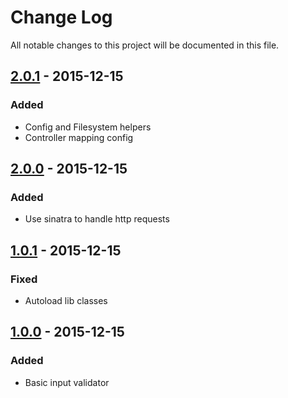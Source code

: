 # Change Log
All notable changes to this project will be documented in this file.

## [2.0.1] - 2015-12-15
### Added
- Config and Filesystem helpers
- Controller mapping config

## [2.0.0] - 2015-12-15
### Added
- Use sinatra to handle http requests

## [1.0.1] - 2015-12-15
### Fixed
- Autoload lib classes

## [1.0.0] - 2015-12-15
### Added
- Basic input validator

[2.0.1]: https://github.com/ryaan-anthony/rotary-framework/compare/2.0.0...2.0.1
[2.0.0]: https://github.com/ryaan-anthony/rotary-framework/compare/1.0.1...2.0.0
[1.0.1]: https://github.com/ryaan-anthony/rotary-framework/compare/1.0.0...1.0.1
[1.0.0]: https://github.com/ryaan-anthony/rotary-framework/releases/tag/1.0.0
